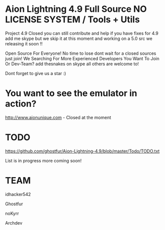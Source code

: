# Aion Lightning 4.9 Full Source NO LICENSE SYSTEM / Tools + Utils

Project 4.9 Closed you can still contribute and help if you have fixes for 4.9 add me skype 
but we skip it at this moment and working on a 5.0 src we releasing it soon !!

Open Source For Everyone! No time to lose dont wait for a closed sources just join!
We Searching For More Experienced Developers You Want To Join Or Dev-Team? add thesnakes on skype all others are welcome to!

Dont forget to give us a star :)

# You want to see the emulator in action?
http://www.aionunique.com - Closed at the moment

# TODO
https://github.com/ghostfur/Aion-Lightning-4.9/blob/master/Todo/TODO.txt

List is in progress more coming soon!

# TEAM

idhacker542

Ghostfur

noKyrr 

Archdev

